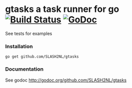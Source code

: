 # gtasks a task runner for go [![Build Status](https://travis-ci.org/SLASH2NL/gtasks.svg)](https://travis-ci.org/SLASH2NL/gtasks) [![GoDoc](https://godoc.org/github.com/SLASH2NL/gtasks?status.svg)](https://godoc.org/github.com/SLASH2NL/gtasks)

See tests for examples
 
### Installation

    go get github.com/SLASH2NL/gtasks
    
### Documentation
See godoc http://godoc.org/github.com/SLASH2NL/gtasks
